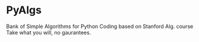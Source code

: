 # PyAlgs
Bank of Simple Algorithms for Python
Coding based on Stanford Alg. course
Take what you will, no gaurantees.
